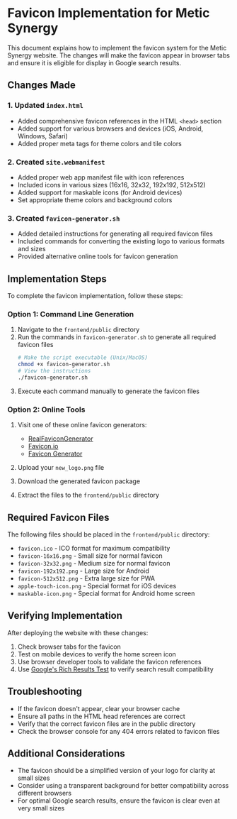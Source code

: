 # Favicon Implementation for Metic Synergy

This document explains how to implement the favicon system for the Metic Synergy website. 
The changes will make the favicon appear in browser tabs and ensure it is eligible for display in Google search results.

## Changes Made

### 1. Updated `index.html`
- Added comprehensive favicon references in the HTML `<head>` section
- Added support for various browsers and devices (iOS, Android, Windows, Safari)
- Added proper meta tags for theme colors and tile colors

### 2. Created `site.webmanifest`
- Added proper web app manifest file with icon references
- Included icons in various sizes (16x16, 32x32, 192x192, 512x512)
- Added support for maskable icons (for Android devices)
- Set appropriate theme colors and background colors

### 3. Created `favicon-generator.sh`
- Added detailed instructions for generating all required favicon files
- Included commands for converting the existing logo to various formats and sizes
- Provided alternative online tools for favicon generation

## Implementation Steps

To complete the favicon implementation, follow these steps:

### Option 1: Command Line Generation

1. Navigate to the `frontend/public` directory
2. Run the commands in `favicon-generator.sh` to generate all required favicon files
   ```bash
   # Make the script executable (Unix/MacOS)
   chmod +x favicon-generator.sh
   # View the instructions
   ./favicon-generator.sh
   ```
3. Execute each command manually to generate the favicon files

### Option 2: Online Tools

1. Visit one of these online favicon generators:
   - [RealFaviconGenerator](https://realfavicongenerator.net/)
   - [Favicon.io](https://favicon.io/)
   - [Favicon Generator](https://www.favicon-generator.org/)

2. Upload your `new_logo.png` file

3. Download the generated favicon package

4. Extract the files to the `frontend/public` directory

## Required Favicon Files

The following files should be placed in the `frontend/public` directory:

- `favicon.ico` - ICO format for maximum compatibility
- `favicon-16x16.png` - Small size for normal favicon
- `favicon-32x32.png` - Medium size for normal favicon
- `favicon-192x192.png` - Large size for Android
- `favicon-512x512.png` - Extra large size for PWA
- `apple-touch-icon.png` - Special format for iOS devices
- `maskable-icon.png` - Special format for Android home screen

## Verifying Implementation

After deploying the website with these changes:

1. Check browser tabs for the favicon
2. Test on mobile devices to verify the home screen icon
3. Use browser developer tools to validate the favicon references
4. Use [Google's Rich Results Test](https://search.google.com/test/rich-results) to verify search result compatibility

## Troubleshooting

- If the favicon doesn't appear, clear your browser cache
- Ensure all paths in the HTML head references are correct
- Verify that the correct favicon files are in the public directory
- Check the browser console for any 404 errors related to favicon files

## Additional Considerations

- The favicon should be a simplified version of your logo for clarity at small sizes
- Consider using a transparent background for better compatibility across different browsers
- For optimal Google search results, ensure the favicon is clear even at very small sizes